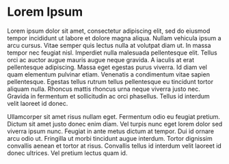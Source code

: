 # Lorem Ipsum

Lorem ipsum dolor sit amet, consectetur adipiscing elit, sed do eiusmod tempor incididunt ut labore et dolore magna aliqua. Nullam vehicula ipsum a arcu cursus. Vitae semper quis lectus nulla at volutpat diam ut. In massa tempor nec feugiat nisl. Imperdiet nulla malesuada pellentesque elit. Tellus orci ac auctor augue mauris augue neque gravida. A iaculis at erat pellentesque adipiscing. Massa eget egestas purus viverra. Id diam vel quam elementum pulvinar etiam. Venenatis a condimentum vitae sapien pellentesque. Egestas tellus rutrum tellus pellentesque eu tincidunt tortor aliquam nulla. Rhoncus mattis rhoncus urna neque viverra justo nec. Gravida in fermentum et sollicitudin ac orci phasellus. Tellus id interdum velit laoreet id donec.

Ullamcorper sit amet risus nullam eget. Fermentum odio eu feugiat pretium. Dictum sit amet justo donec enim diam. Vel turpis nunc eget lorem dolor sed viverra ipsum nunc. Feugiat in ante metus dictum at tempor. Dui id ornare arcu odio ut. Fringilla ut morbi tincidunt augue interdum. Tortor dignissim convallis aenean et tortor at risus. Convallis tellus id interdum velit laoreet id donec ultrices. Vel pretium lectus quam id.
